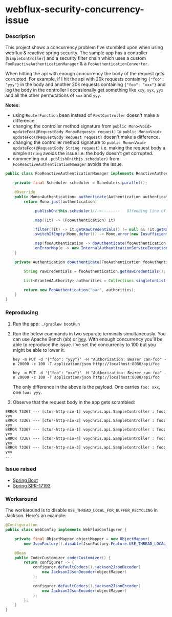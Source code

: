 # webflux-security-concurrency-issue

### Description

This project shows a concurrency problem I've stumbled upon when using webflux & reactive spring security.
The sample app has a controller (`SimpleController`) and a security filter chain which uses a custom 
`FooReactiveAuthenticationManager` & a `FooAuthenticationConverter`.

When hitting the api with enough concurrency the body of the request gets corrupted. For example, if I hit the api
with 20k requests containing `{"foo": "yyy"}` in the body and another 20k requests containing `{"foo": "xxx"}` and log
the body in the controller I occasionally get something like `xxy`, `xyx`, `yyx` and all the other permutations of `xxx`
and `yyy`.

**Notes:**
- using `RouterFunction` bean instead of `RestController` doesn't make a difference
- changing the controller method signature from `public Mono<Void> updateFoo(@RequestBody Mono<Request> request)` to 
`public Mono<Void> updateFoo(@RequestBody Request request)` doesn't make a difference.
- changing the controller method signature to `public Mono<Void> updateFoo(@RequestBody String request)` i.e. making the request body a simple `String`
avoids the issue i.e. the body doesn't get corrupted.
- commenting out `.publishOn(this.scheduler)` from `FooReactiveAuthenticationManager` avoids the issue.

```java
public class FooReactiveAuthenticationManager implements ReactiveAuthenticationManager {

    private final Scheduler scheduler = Schedulers.parallel();

    @Override
    public Mono<Authentication> authenticate(Authentication authentication) {
        return Mono.just(authentication)

            .publishOn(this.scheduler)// <--------   Offending line of code. Removing this avoids the issue.

            .map((it) -> (FooAuthentication) it)

            .filter((it) -> it.getRawCredentials() != null && !it.getRawCredentials().trim().isEmpty())
            .switchIfEmpty(Mono.defer(() -> Mono.error(new InsufficientAuthenticationException("Missing Permissions."))))

            .map(fooAuthentication -> doAuthenticate(fooAuthentication))
            .onErrorMap(e -> new InternalAuthenticationServiceException("Unable to create success authentication.", e));
    }

    private Authentication doAuthenticate(FooAuthentication fooAuthentication) {

        String rawCredentials = fooAuthentication.getRawCredentials();

        List<GrantedAuthority> authorities = Collections.singletonList(new SimpleGrantedAuthority(rawCredentials));

        return new FooAuthentication("bar", authorities);
    }
}
```

### Reproducing

1. Run the app: `./gradlew bootRun`

2. Run the below commands in two separate terminals simultaneously. You can use Apache Bench (ab) or [hey](https://github.com/rakyll/hey). 
With enough concurrency you'll be able to reproduce the issue. I've set the concurrency to 100 but you might be able to lower it.
    ```
    hey -m PUT -d '{"foo": "yyy"}' -H "Authorization: Bearer can-foo" -n 20000 -c 100 -T application/json http://localhost:8080/api/foo
    ```
    
    ```
    hey -m PUT -d '{"foo": "xxx"}' -H "Authorization: Bearer can-foo" -n 20000 -c 100 -T application/json http://localhost:8080/api/foo
    ```
    
    The only difference in the above is the payload. One carries `foo: xxx`, one `foo: yyy`.

3. Observe that the request body in the app gets scrambled:

```
ERROR 73367 --- [ctor-http-nio-1] voychris.api.SampleController : foo: xyy
ERROR 73367 --- [ctor-http-nio-2] voychris.api.SampleController : foo: xyy
ERROR 73367 --- [ctor-http-nio-1] voychris.api.SampleController : foo: yxx
ERROR 73367 --- [ctor-http-nio-4] voychris.api.SampleController : foo: yxx
ERROR 73367 --- [ctor-http-nio-3] voychris.api.SampleController : foo: yxx
...
```

### Issue raised

- [Spring Boot](https://github.com/spring-projects/spring-boot/issues/14315)
- [Spring SPR-17193](https://jira.spring.io/browse/SPR-17193)

### Workaround

The workaround is to disable `USE_THREAD_LOCAL_FOR_BUFFER_RECYCLING` in Jackson. Here's an example:

```java
@Configuration
public class WebConfig implements WebFluxConfigurer {

    private final ObjectMapper objectMapper = new ObjectMapper(
        new JsonFactory().disable(JsonFactory.Feature.USE_THREAD_LOCAL_FOR_BUFFER_RECYCLING));

    @Bean
    public CodecCustomizer codecCustomizer() {
        return configurer -> {
            configurer.defaultCodecs().jackson2JsonDecoder(
                new Jackson2JsonDecoder(objectMapper)
            );

            configurer.defaultCodecs().jackson2JsonEncoder(
                new Jackson2JsonEncoder(objectMapper)
            );
        };
    }
}
```